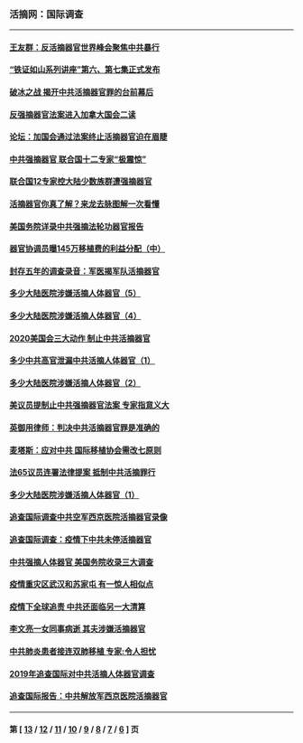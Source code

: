 ### 活摘网：国际调查
---
#### [王友群：反活摘器官世界峰会聚焦中共暴行](../../pages/nf5947/n13250738.md?01070430) 
#### [“铁证如山系列讲座”第六、第七集正式发布](../../pages/nf5947/n13106287.md?01070430) 
#### [破冰之战 揭开中共活摘器官罪的台前幕后](../../pages/nf5947/n13082457.md?01070430) 
#### [反强摘器官法案进入加拿大国会二读](../../pages/nf5947/n13033450.md?01070430) 
#### [论坛：加国会通过法案终止活摘器官迫在眉睫](../../pages/nf5947/n13029839.md?01070430) 
#### [中共强摘器官 联合国十二专家“极震惊”](../../pages/nf5947/n13024313.md?01070430) 
#### [联合国12专家控大陆少数族群遭强摘器官](../../pages/nf5947/n13023877.md?01070430) 
#### [活摘器官你真了解？来龙去脉图解一次看懂](../../pages/nf5947/n13013820.md?01070430) 
#### [美国务院详录中共强摘法轮功器官报告](../../pages/nf5947/n12944519.md?01070430) 
#### [器官协调员曝145万移植费的利益分配（中）](../../pages/nf5947/n12894547.md?01070430) 
#### [封存五年的调查录音：军医揭军队活摘器官](../../pages/nf5947/n12798692.md?01070430) 
#### [多少大陆医院涉嫌活摘人体器官（5）](../../pages/nf5947/n12768383.md?01070430) 
#### [多少大陆医院涉嫌活摘人体器官（4）](../../pages/nf5947/n12664434.md?01070430) 
#### [2020美国会三大动作 制止中共活摘器官](../../pages/nf5947/n12682004.md?01070430) 
#### [多少中共高官泄漏中共活摘人体器官（1）](../../pages/nf5947/n12671234.md?01070430) 
#### [多少大陆医院涉嫌活摘人体器官（2）](../../pages/nf5947/n12655589.md?01070430) 
#### [美议员提制止中共强摘器官法案 专家指意义大](../../pages/nf5947/n12630561.md?01070430) 
#### [英御用律师：判决中共活摘器官罪是准确的](../../pages/nf5947/n12580740.md?01070430) 
#### [麦塔斯：应对中共 国际移植协会需改七原则](../../pages/nf5947/n12514711.md?01070430) 
#### [法65议员连署法律提案 抵制中共活摘罪行](../../pages/nf5947/n12437047.md?01070430) 
#### [多少大陆医院涉嫌活摘人体器官（1）](../../pages/nf5947/n12414284.md?01070430) 
#### [追查国际调查中共空军西京医院活摘器官录像](../../pages/nf5947/n12348837.md?01070430) 
#### [追查国际调查：疫情下中共未停活摘器官](../../pages/nf5947/n12273415.md?01070430) 
#### [中共强摘人体器官 美国务院收录三大调查](../../pages/nf5947/n12181488.md?01070430) 
#### [疫情重灾区武汉和苏家屯 有一惊人相似点](../../pages/nf5947/n12150824.md?01070430) 
#### [疫情下全球追责 中共还面临另一大清算](../../pages/nf5947/n12070397.md?01070430) 
#### [李文亮一女同事病逝 其夫涉嫌活摘器官](../../pages/nf5947/n11957882.md?01070430) 
#### [中共肺炎患者接连双肺移植 专家:令人担忧](../../pages/nf5947/n11945516.md?01070430) 
#### [2019年追查国际对中共活摘人体器官调查](../../pages/nf5947/n11917733.md?01070430) 
#### [追查国际报告：中共解放军西京医院活摘器官](../../pages/nf5947/n11838359.md?01070430) 

---
#### 第 [ [13](./13.md?01070430) / [12](./12.md?01070430) / [11](./11.md?01070430) / [10](./10.md?01070430) / [9](./9.md?01070430) / [8](./8.md?01070430) / [7](./7.md?01070430) / [6](./6.md?01070430) ] 页
